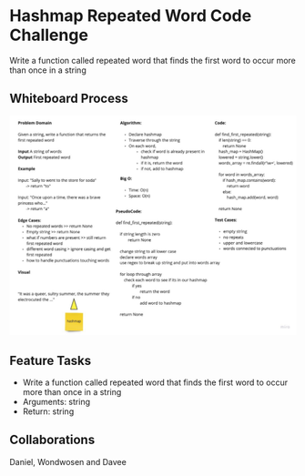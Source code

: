 # Hashmap Repeated Word Code Challenge
<!-- Description of the challenge -->
Write a function called repeated word that finds the first word to occur more than once in a string

## Whiteboard Process
<!-- Embedded whiteboard image -->
![First Repeated Word](first_repeated_word.jpg)

## Feature Tasks

- Write a function called repeated word that finds the first word to occur more than once in a string
- Arguments: string
- Return: string

## Collaborations

Daniel, Wondwosen and Davee
